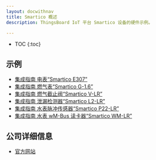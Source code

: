 ```yaml
---
layout: docwithnav
title: Smartico 概述
description: ThingsBoard IoT 平台 Smartico 设备的硬件示例。

---
```


* TOC
{:toc}

## 示例

 - [集成指南 电表“Smartico E307”](/docs/samples/smartico/elec-meter-lorawan/Electricity_Meter_LoRaWAN/)
 - [集成指南 燃气表“Smartico G-1.6”](/docs/samples/smartico/gas-meter-lorawan/Gas_Meter_LoRaWAN/)
 - [集成指南 燃气截止阀“Smartico V-LR”](/docs/samples/smartico/gas-valve-lorawan/Gas_Valve_LoRaWAN/)
 - [集成指南 泄漏检测器“Smartico L2-LR”](/docs/samples/smartico/leaks-detector-lorawan/Leaks_Detector_LoRaWAN/)
 - [集成指南 水表脉冲传感器“Smartico P22-LR”](/docs/samples/smartico/pulse-sensor-lorawan/Pulse_Sensor_LoRaWAN/)
 - [集成指南 水表 wM-Bus 读卡器“Smartico WM-LR”](/docs/samples/smartico/wm-bus-lorawan/wMBus_Reader_LoRaWAN/)

## 公司详细信息

 - [官方网站](https://smartico.biz/en/)